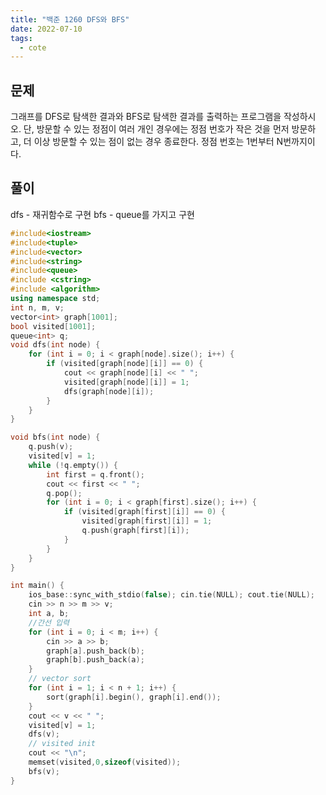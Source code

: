 ```yaml
---
title: "백준 1260 DFS와 BFS"
date: 2022-07-10
tags:
  - cote
---
```


## 문제

그래프를 DFS로 탐색한 결과와 BFS로 탐색한 결과를 출력하는 프로그램을 작성하시오. 단, 방문할 수 있는 정점이 여러 개인 경우에는 정점 번호가 작은 것을 먼저 방문하고, 더 이상 방문할 수 있는 점이 없는 경우 종료한다. 정점 번호는 1번부터 N번까지이다.
<br/>

## 풀이

dfs - 재귀함수로 구현
bfs - queue를 가지고 구현

```cpp
#include<iostream>
#include<tuple>
#include<vector>
#include<string>
#include<queue>
#include <cstring>
#include <algorithm>
using namespace std;
int n, m, v;
vector<int> graph[1001];
bool visited[1001];
queue<int> q;
void dfs(int node) {
	for (int i = 0; i < graph[node].size(); i++) {
		if (visited[graph[node][i]] == 0) {
			cout << graph[node][i] << " ";
			visited[graph[node][i]] = 1;
			dfs(graph[node][i]);
		}
	}
}

void bfs(int node) {
	q.push(v);
	visited[v] = 1;
	while (!q.empty()) {
		int first = q.front();
		cout << first << " ";
		q.pop();
		for (int i = 0; i < graph[first].size(); i++) {
			if (visited[graph[first][i]] == 0) {
				visited[graph[first][i]] = 1;
				q.push(graph[first][i]);
			}
		}
	}
}

int main() {
	ios_base::sync_with_stdio(false); cin.tie(NULL); cout.tie(NULL);
	cin >> n >> m >> v;
	int a, b;
	//간선 입력
	for (int i = 0; i < m; i++) {
		cin >> a >> b;
		graph[a].push_back(b);
		graph[b].push_back(a);
	}
	// vector sort
	for (int i = 1; i < n + 1; i++) {
		sort(graph[i].begin(), graph[i].end());
	}
	cout << v << " ";
	visited[v] = 1;
	dfs(v);
	// visited init
	cout << "\n";
	memset(visited,0,sizeof(visited));
	bfs(v);
}
```
